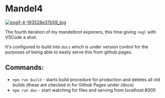# Mandel4

[![ezgif-4-193528e37b59_big](https://user-images.githubusercontent.com/39782/112776741-5160f400-8ff5-11eb-85c8-a52d64bd3105.gif)](https://jcwilk.github.io/mandel4/?x=-1.4009384862973393&y=0.000025278329139181267&z=202.47925091691644)

The fourth iteration of my mandelbrot explorers, this time giving `regl` with VSCode a shot.

It's configured to build into `docs` which is under version control for the purposes of being able to easily serve this from github pages.

## Commands:

-   `npm run build` - starts build procedure for production and deletes all old builds (these are checked in for Github Pages under /docs)
-   `npm run dev` - start watching for files and serving from localhost:8000
